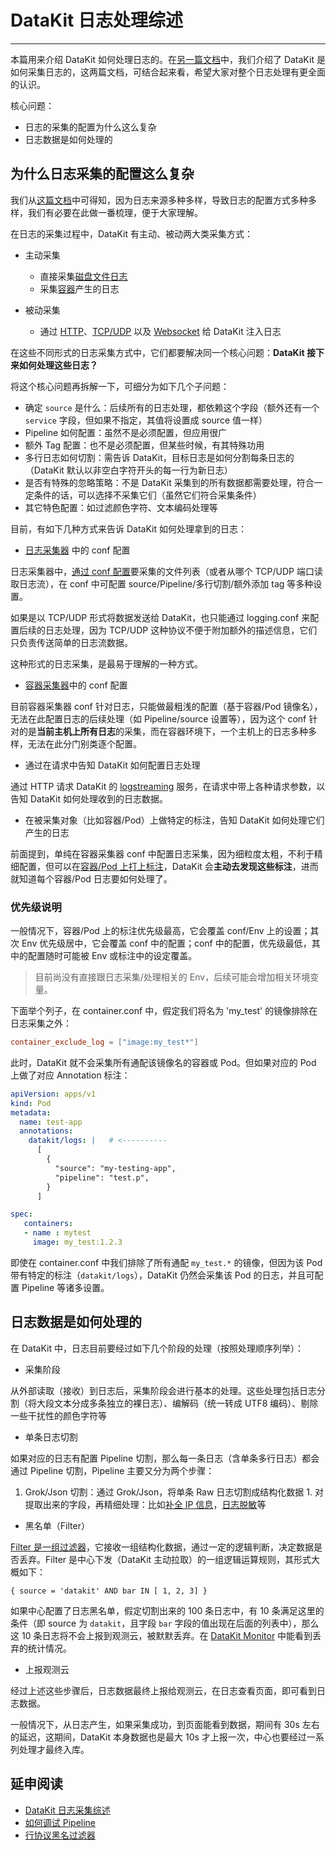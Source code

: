 # DataKit 日志处理综述
---

本篇用来介绍 DataKit 如何处理日志的。在[另一篇文档](datakit-logging)中，我们介绍了 DataKit 是如何采集日志的，这两篇文档，可结合起来看，希望大家对整个日志处理有更全面的认识。

核心问题：

- 日志的采集的配置为什么这么复杂
- 日志数据是如何处理的

## 为什么日志采集的配置这么复杂

我们从[这篇文档](datakit-logging)中可得知，因为日志来源多种多样，导致日志的配置方式多种多样，我们有必要在此做一番梳理，便于大家理解。

在日志的采集过程中，DataKit 有主动、被动两大类采集方式：

- 主动采集
	- 直接采集[磁盘文件日志](logging)
	- 采集[容器](container)产生的日志

- 被动采集
  - 通过 [HTTP](logstreaming)、[TCP/UDP](logging#7306c0d5) 以及 [Websocket](logfwd) 给 DataKit 注入日志

在这些不同形式的日志采集方式中，它们都要解决同一个核心问题：**DataKit 接下来如何处理这些日志？**

将这个核心问题再拆解一下，可细分为如下几个子问题：

- 确定 `source` 是什么：后续所有的日志处理，都依赖这个字段（额外还有一个 `service` 字段，但如果不指定，其值将设置成 source 值一样）
- Pipeline 如何配置：虽然不是必须配置，但应用很广
- 额外 Tag 配置：也不是必须配置，但某些时候，有其特殊功用
- 多行日志如何切割：需告诉 DataKit，目标日志是如何分割每条日志的（DataKit 默认以非空白字符开头的每一行为新日志）
- 是否有特殊的忽略策略：不是 DataKit 采集到的所有数据都需要处理，符合一定条件的话，可以选择不采集它们（虽然它们符合采集条件）
- 其它特色配置：如过滤颜色字符、文本编码处理等

目前，有如下几种方式来告诉 DataKit 如何处理拿到的日志：

- [日志采集器](logging) 中的 conf 配置

日志采集器中，[通过 conf 配置](logging#224e2ccd)要采集的文件列表（或者从哪个 TCP/UDP 端口读取日志流），在 conf 中可配置 source/Pipeline/多行切割/额外添加 tag 等多种设置。

如果是以 TCP/UDP 形式将数据发送给 DataKit，也只能通过 logging.conf 来配置后续的日志处理，因为 TCP/UDP 这种协议不便于附加额外的描述信息，它们只负责传送简单的日志流数据。

这种形式的日志采集，是最易于理解的一种方式。

- [容器采集器](container)中的 conf 配置

目前容器采集器 conf 针对日志，只能做最粗浅的配置（基于容器/Pod 镜像名），无法在此配置日志的后续处理（如 Pipeline/source 设置等），因为这个 conf 针对的是**当前主机上所有日志**的采集，而在容器环境下，一个主机上的日志多种多样，无法在此分门别类逐个配置。

- 通过在请求中告知 DataKit 如何配置日志处理

通过 HTTP 请求 DataKit 的 [logstreaming](logstreaming) 服务，在请求中带上各种请求参数，以告知 DataKit 如何处理收到的日志数据。 

- 在被采集对象（比如容器/Pod）上做特定的标注，告知 DataKit 如何处理它们产生的日志

前面提到，单纯在容器采集器 conf 中配置日志采集，因为细粒度太粗，不利于精细配置，但可以在[容器/Pod 上打上标注](container#f3cb35b8)，DataKit 会**主动去发现这些标注**，进而就知道每个容器/Pod 日志要如何处理了。

### 优先级说明

一般情况下，容器/Pod 上的标注优先级最高，它会覆盖 conf/Env 上的设置；其次 Env 优先级居中，它会覆盖 conf 中的配置；conf 中的配置，优先级最低，其中的配置随时可能被 Env 或标注中的设定覆盖。

> 目前尚没有直接跟日志采集/处理相关的 Env，后续可能会增加相关环境变量。

下面举个列子，在 container.conf 中，假定我们将名为 'my_test' 的镜像排除在日志采集之外：

```toml
container_exclude_log = ["image:my_test*"]
```

此时，DataKit 就不会采集所有通配该镜像名的容器或 Pod。但如果对应的 Pod 上做了对应 Annotation 标注：

```yaml
apiVersion: apps/v1
kind: Pod
metadata:
  name: test-app
  annotations:
    datakit/logs: |   # <----------
      [
        {
          "source": "my-testing-app",
          "pipeline": "test.p",
        }
      ]

spec:
   containers:
   - name : mytest
     image: my_test:1.2.3
```

即使在 container.conf 中我们排除了所有通配 `my_test.*` 的镜像，但因为该 Pod 带有特定的标注（`datakit/logs`），DataKit 仍然会采集该 Pod 的日志，并且可配置 Pipeline 等诸多设置。

## 日志数据是如何处理的

在 DataKit 中，日志目前要经过如下几个阶段的处理（按照处理顺序列举）：

- 采集阶段

从外部读取（接收）到日志后，采集阶段会进行基本的处理。这些处理包括日志分割（将大段文本分成多条独立的裸日志）、编解码（统一转成 UTF8 编码）、剔除一些干扰性的颜色字符等

- 单条日志切割 

如果对应的日志有配置 Pipeline 切割，那么每一条日志（含单条多行日志）都会通过 Pipeline 切割，Pipeline 主要又分为两个步骤：

  1. Grok/Json 切割：通过 Grok/Json，将单条 Raw 日志切割成结构化数据
	1. 对提取出来的字段，再精细处理：比如[补全 IP 信息](pipeline#9b1bba32)，[日志脱敏](pipeline#52a4c41c)等

- 黑名单（Filter）

[Filter 是一组过滤器](datakit-filter)，它接收一组结构化数据，通过一定的逻辑判断，决定数据是否丢弃。Filter 是中心下发（DataKit 主动拉取）的一组逻辑运算规则，其形式大概如下：

```
{ source = 'datakit' AND bar IN [ 1, 2, 3] }
```

如果中心配置了日志黑名单，假定切割出来的 100 条日志中，有 10 条满足这里的条件（即 source 为 `datakit`，且字段 `bar` 字段的值出现在后面的列表中），那么这 10 条日志将不会上报到观测云，被默默丢弃。在 [DataKit Monitor](datakit-monitor) 中能看到丢弃的统计情况。

- 上报观测云

经过上述这些步骤后，日志数据最终上报给观测云，在日志查看页面，即可看到日志数据。

一般情况下，从日志产生，如果采集成功，到页面能看到数据，期间有 30s 左右的延迟，这期间，DataKit 本身数据也是最大 10s 才上报一次，中心也要经过一系列处理才最终入库。

## 延申阅读

- [DataKit 日志采集综述](datakit-logging)
- [如何调试 Pipeline](datakit-pl-how-to)
- [行协议黑名过滤器](datakit-filter)
